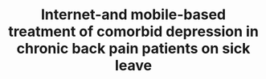 --- 
abstract: '' 
authors: 
 - schlicker
 -  H Baumeister
 -  S Paganini
 -  J Lin
 -  L Sander
 -  M Berking
 -  ...
doi: '' 
featured: false 
publication: '*European Health Psychologist*, 215' 
publication_short: '' 
publishDate: '2016-01-01' 
title: 'Internet-and mobile-based treatment of comorbid depression in chronic back pain patients on sick leave' 
url_code: '' 
url_dataset: '' 
url_pdf: '' 
url_poster: '' 
url_project: '' 
url_slides: '' 
url_source: '' 
url_video: '' 
---